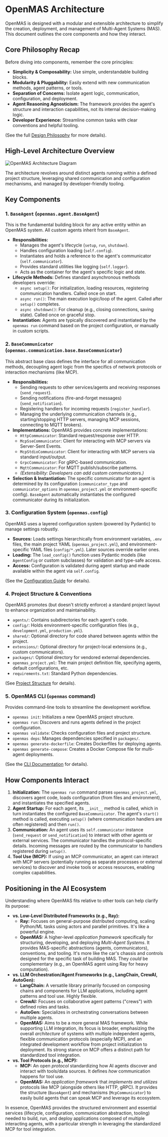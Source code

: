 # OpenMAS Architecture

OpenMAS is designed with a modular and extensible architecture to simplify the creation, deployment, and management of Multi-Agent Systems (MAS). This document outlines the core components and how they interact.

## Core Philosophy Recap

Before diving into components, remember the core principles:

* **Simplicity & Composability:** Use simple, understandable building blocks.
* **Modularity & Pluggability:** Easily extend with new communication methods, agent patterns, or tools.
* **Separation of Concerns:** Isolate agent logic, communication, configuration, and deployment.
* **Agent Reasoning Agnosticism:** The framework provides the agent's structure and interaction capabilities, not its internal decision-making logic.
* **Developer Experience:** Streamline common tasks with clear conventions and helpful tooling.

(See the full [Design Philosophy](design.md) for more details).

## High-Level Architecture Overview

![OpenMAS Architecture Diagram](images/openmas-architecture-diagram.png "OpenMAS Architecture Diagram")

The architecture revolves around distinct agents running within a defined project structure, leveraging shared communication and configuration mechanisms, and managed by developer-friendly tooling.

## Key Components

### 1. `BaseAgent` (`openmas.agent.BaseAgent`)

This is the fundamental building block for any active entity within an OpenMAS system. All custom agents inherit from `BaseAgent`.

* **Responsibilities:**
    * Manages the agent's lifecycle (`setup`, `run`, `shutdown`).
    * Handles configuration loading (`self.config`).
    * Instantiates and holds a reference to the agent's communicator (`self.communicator`).
    * Provides standard utilities like logging (`self.logger`).
    * Acts as the container for the agent's specific logic and state.
* **Lifecycle Methods:** Defines standard asynchronous methods developers override:
    * `async setup()`: For initialization, loading resources, registering communication handlers. Called once on start.
    * `async run()`: The main execution logic/loop of the agent. Called after `setup()` completes.
    * `async shutdown()`: For cleanup (e.g., closing connections, saving state). Called once on graceful stop.
* **Instantiation:** Agents are typically discovered and instantiated by the `openmas run` command based on the project configuration, or manually in custom scripts.

### 2. `BaseCommunicator` (`openmas.communication.base.BaseCommunicator`)

This abstract base class defines the interface for all communication methods, decoupling agent logic from the specifics of network protocols or interaction mechanisms (like MCP).

* **Responsibilities:**
    * Sending requests to other services/agents and receiving responses (`send_request`).
    * Sending notifications (fire-and-forget messages) (`send_notification`).
    * Registering handlers for incoming requests (`register_handler`).
    * Managing the underlying communication channels (e.g., starting/stopping HTTP servers, managing MCP sessions, connecting to MQTT brokers).
* **Implementations:** OpenMAS provides concrete implementations:
    * `HttpCommunicator`: Standard request/response over HTTP.
    * `McpSseCommunicator`: Client for interacting with MCP servers via Server-Sent Events.
    * `McpStdioCommunicator`: Client for interacting with MCP servers via standard input/output.
    * `GrpcCommunicator`: For gRPC-based communication.
    * `MqttCommunicator`: For MQTT publish/subscribe patterns.
    * *(Extensibility: Developers can add custom communicators.)*
* **Selection & Instantiation:** The specific communicator for an agent is determined by its configuration (`communicator_type` and `communicator_options` in `openmas_project.yml` or environment-specific config). `BaseAgent` automatically instantiates the configured communicator during its initialization.

### 3. Configuration System (`openmas.config`)

OpenMAS uses a layered configuration system (powered by Pydantic) to manage settings robustly.

* **Sources:** Loads settings hierarchically from environment variables, `.env` files, the main project YAML (`openmas_project.yml`), and environment-specific YAML files (`config/*.yml`). Later sources override earlier ones.
* **Loading:** The `load_config()` function uses Pydantic models (like `AgentConfig` or custom subclasses) for validation and type-safe access.
* **Access:** Configuration is validated during agent startup and made available within the agent via `self.config`.

(See the [Configuration Guide](guides/configuration.md) for details).

### 4. Project Structure & Conventions

OpenMAS promotes (but doesn't strictly enforce) a standard project layout to enhance organization and maintainability.

* `agents/`: Contains subdirectories for each agent's code.
* `config/`: Holds environment-specific configuration files (e.g., `development.yml`, `production.yml`).
* `shared/`: Optional directory for code shared between agents within the project.
* `extensions/`: Optional directory for project-local extensions (e.g., custom communicators).
* `packages/`: Optional directory for vendored external dependencies.
* `openmas_project.yml`: The main project definition file, specifying agents, default configurations, etc.
* `requirements.txt`: Standard Python dependencies.

(See [Project Structure](project_structure.md) for details).

### 5. OpenMAS CLI (`openmas` command)

Provides command-line tools to streamline the development workflow.

* `openmas init`: Initializes a new OpenMAS project structure.
* `openmas run`: Discovers and runs agents defined in the project configuration.
* `openmas validate`: Checks configuration files and project structure.
* `openmas deps`: Manages dependencies specified in `packages/`.
* `openmas generate-dockerfile`: Creates Dockerfiles for deploying agents.
* `openmas generate-compose`: Creates a Docker Compose file for multi-agent deployments.

(See the [CLI Documentation](cli/index.md) for details).

## How Components Interact

1.  **Initialization:** The `openmas run` command parses `openmas_project.yml`, discovers agent code, loads configuration (from files and environment), and instantiates the specified agents.
2.  **Agent Startup:** For each agent, its `__init__` method is called, which in turn instantiates the configured `BaseCommunicator`. The agent's `start()` method is called, executing `setup()` (where communication handlers are often registered) and then `run()`.
3.  **Communication:** An agent uses its `self.communicator` instance (`send_request` or `send_notification`) to interact with other agents or external services. The communicator handles the protocol-specific details. Incoming messages are routed by the communicator to handlers registered during `setup()`.
4.  **Tool Use (MCP):** If using an MCP communicator, an agent can interact with MCP servers (potentially running as separate processes or external services) to discover and invoke tools or access resources, enabling complex capabilities.

## Positioning in the AI Ecosystem

Understanding where OpenMAS fits relative to other tools can help clarify its purpose:

* **vs. Low-Level Distributed Frameworks (e.g., Ray):**
    * **Ray:** Focuses on general-purpose distributed computing, scaling Python/ML tasks using actors and parallel primitives. It's like a powerful engine.
    * **OpenMAS:** A higher-level *application framework* specifically for structuring, developing, and deploying *Multi-Agent Systems*. It provides MAS-specific abstractions (agents, communicators), conventions, and tooling. It's more like the car's chassis and controls designed for the specific task of building MAS. They *could* be complementary (e.g., an OpenMAS agent using Ray for heavy computation).
* **vs. LLM Orchestration/Agent Frameworks (e.g., LangChain, CrewAI, AutoGen):**
    * **LangChain:** A versatile library primarily focused on composing chains and components for LLM applications, including agent patterns and tool use. Highly flexible.
    * **CrewAI:** Focuses on collaborative agent patterns ("crews") with defined roles and tasks.
    * **AutoGen:** Specializes in orchestrating conversations between multiple agents.
    * **OpenMAS:** Aims to be a more general MAS framework. While supporting LLM integration, its focus is broader, emphasizing the overall *architecture* of systems with multiple independent agents, flexible communication protocols (especially MCP), and an integrated development workflow from project initialization to deployment. Its strong stance on MCP offers a distinct path for standardized tool integration.
* **vs. Tool Protocols (e.g., MCP):**
    * **MCP:** An open *protocol* standardizing how AI agents discover and interact with tools/data sources. It defines *how* communication happens for tool use.
    * **OpenMAS:** An *application framework* that *implements and utilizes* protocols like MCP (alongside others like HTTP, gRPC). It provides the structure (`BaseAgent`) and mechanisms (`McpCommunicator`) to easily build agents that can speak MCP and leverage its ecosystem.

In essence, OpenMAS provides the structured environment and essential services (lifecycle, configuration, communication abstraction, tooling) needed to build, run, and deploy applications composed of multiple interacting agents, with a particular strength in leveraging the standardized MCP for tool integration.
